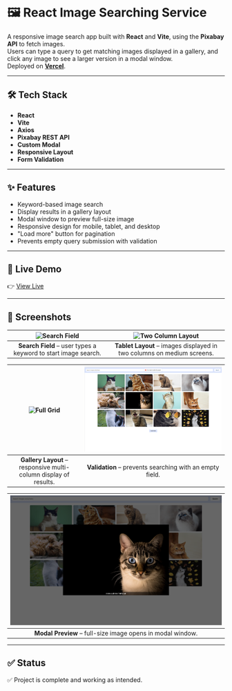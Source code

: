 # 🖼️ React Image Searching Service

A responsive image search app built with **React** and **Vite**, using the **Pixabay API** to fetch images.  
Users can type a query to get matching images displayed in a gallery, and click any image to see a larger version in a modal window.  
Deployed on [**Vercel**](https://vercel.com).

---

## 🛠️ Tech Stack

- **React**
- **Vite**
- **Axios**
- **Pixabay REST API**
- **Custom Modal**
- **Responsive Layout**
- **Form Validation**

---

## ✨ Features

- Keyword-based image search
- Display results in a gallery layout
- Modal window to preview full-size image
- Responsive design for mobile, tablet, and desktop
- "Load more" button for pagination
- Prevents empty query submission with validation

---

## 🔗 Live Demo

👉 [View Live](https://react-image-searching-service.vercel.app)

---

## 📸 Screenshots

| ![Search Field](./screenshots/search-field.png) | ![Two Column Layout](./screenshots/two-column.png) |
|:--:|:--:|
| **Search Field** – user types a keyword to start image search. | **Tablet Layout** – images displayed in two columns on medium screens. |

| ![Full Grid](./screenshots/grid-layout.png) | ![Validation](./screenshots/empty-query.png) |
|:--:|:--:|
| **Gallery Layout** – responsive multi-column display of results. | **Validation** – prevents searching with an empty field. |

| ![Modal View](./screenshots/modal.png) |
|:--:|
| **Modal Preview** – full-size image opens in modal window. |

---

## ✅ Status

✅ Project is complete and working as intended.
